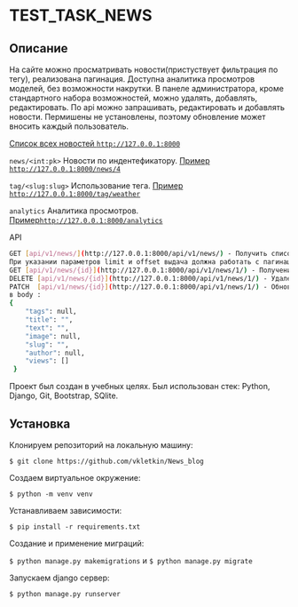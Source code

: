 # TEST_TASK_NEWS

## Описание
На сайте можно просматривать новости(пристуствует фильтрация по тегу), реализована пагинация. Доступна аналитика просмотров моделей, без возможности накрутки.
В панеле администратора, кроме стандартного набора возможностей, можно удалять, добавлять, редактировать. По api можно запрашивать, редактировать и добавлять новости. 
Пермишены не установлены, поэтому обновление может вносить каждый пользователь.

 [Список всех новостей ```http://127.0.0.1:8000```](http://127.0.0.1:8000)
 
 ```news/<int:pk>```         Новости по индентефикатору. [Пример ```http://127.0.0.1:8000/news/4```](http://127.0.0.1:8000/news/4)
 
 ```tag/<slug:slug>```       Использование тега.         [Пример   ```http://127.0.0.1:8000/tag/weather```](http://127.0.0.1:8000/tag/weather)
 
 ```analytics```             Аналитика просмотров.       [Пример```http://127.0.0.1:8000/analytics```](http://127.0.0.1:8000/analytics)

API
```bash
GET [api/v1/news/](http://127.0.0.1:8000/api/v1/news/) - Получить список всех новостей.
При указании параметров limit и offset выдача должна работать с пагинацией
GET [api/v1/news/{id}](http://127.0.0.1:8000/api/v1/news/1/) - Получение новостей по id
DELETE [api/v1/news/{id}](http://127.0.0.1:8000/api/v1/news/1/) - Удаление новости по id
PATCH  [api/v1/news/{id}](http://127.0.0.1:8000/api/v1/news/1/) - Обновление новости по id
в body :
{
    "tags": null,
    "title": "",
    "text": "",
    "image": null,
    "slug": "",
    "author": null,
    "views": []
 }
```

Проект был создан в учебных целях. Был использован стек:
Python, Django, Git, Bootstrap, SQlite. 

## Установка 
Клонируем репозиторий на локальную машину:

```$ git clone https://github.com/vkletkin/News_blog```

 Создаем виртуальное окружение:
 
 ```$ python -m venv venv```
 
 Устанавливаем зависимости:

```$ pip install -r requirements.txt```

Создание и применение миграций:

```$ python manage.py makemigrations``` и ```$ python manage.py migrate```

Запускаем django сервер:

```$ python manage.py runserver```
